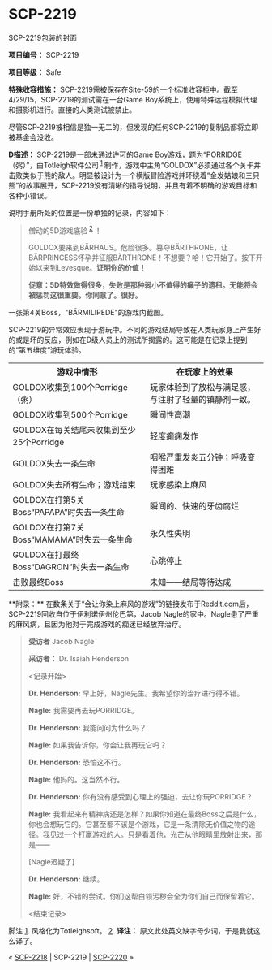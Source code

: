 # SCP-2219
                        




SCP-2219包装的封面



**项目编号：**  SCP-2219

**项目等级：**  Safe

**特殊收容措施：**  SCP-2219需被保存在Site-59的一个标准收容柜中。截至4/29/15，SCP-2219的测试需在一台Game Boy系统上，使用特殊远程模拟代理和摄影机进行。直接的人类测试被禁止。

尽管SCP-2219被相信是独一无二的，但发现的任何SCP-2219的复制品都将立即被基金会没收。

**D描述：**  SCP-2219是一部未通过许可的Game Boy游戏，题为“PORRIDGE（粥）”，由Totleigh软件公司<sup class='footnoteref'>
 <a shape='rect' class='footnoteref' id='footnoteref-1' href='javascript:;' onclick='WIKIDOT.page.utils.scrollToReference(&apos;footnote-1&apos;)'>1</a>
</sup>制作，游戏中主角“GOLDOX”必须通过各个关卡并击败类似于熊的敌人。明显被设计为一个横版冒险游戏并环绕着“金发姑娘和三只熊”的故事展开，SCP-2219没有清晰的指导说明，并且有着不明确的游戏目标和各种小错误。

说明手册所处的位置是一份单独的记录，内容如下：


> 僧动的5D游戏底验<sup class='footnoteref'>
 <a shape='rect' class='footnoteref' id='footnoteref-2' href='javascript:;' onclick='WIKIDOT.page.utils.scrollToReference(&apos;footnote-2&apos;)'>2</a>
</sup>！
> 
> GOLDOX要来到BÄRHAUS。危险很多。篡夺BÄRTHRONE，让BÄRPRINCESS怀孕并征服BÄRTHRONE！不想要？哈！它开始了。按下开始以来到Levesque。**证明你的价值！** 
> 
> **促意：5D特效做得很多，失败是那种弱小不值得的癞子的遗租。无能将会被惩罚这很重要。你同意了。很好。** 
> 



一张第4关Boss，"BÄRMILIPEDE"的游戏内截图。



SCP-2219的异常效应表现于游玩中。不同的游戏结局导致在人类玩家身上产生好的或是坏的反应，例如在D级人员上的测试所揭露的。这可能是在记录上提到的“第五维度”游玩体验。
<table class='wiki-content-table'>
 <tr>
  <th colspan='1' rowspan='1'>&#28216;&#25103;&#20013;&#24773;&#24418;</th>
  <th colspan='1' rowspan='1'>&#22312;&#29609;&#23478;&#19978;&#30340;&#25928;&#26524;</th>
 </tr>
 <tr>
  <td colspan='1' rowspan='1'>GOLDOX&#25910;&#38598;&#21040;100&#20010;Porridge&#65288;&#31909;&#65289;</td>
  <td colspan='1' rowspan='1'>&#29609;&#23478;&#20307;&#39564;&#21040;&#20102;&#25918;&#26494;&#19982;&#28385;&#36275;&#24863;&#65292;&#19982;&#27880;&#23556;&#20102;&#36731;&#37327;&#30340;&#38215;&#38745;&#21058;&#19968;&#33268;&#12290;</td>
 </tr>
 <tr>
  <td colspan='1' rowspan='1'>GOLDOX&#25910;&#38598;&#21040;500&#20010;Porridge</td>
  <td colspan='1' rowspan='1'>&#30636;&#38388;&#24615;&#39640;&#28526;</td>
 </tr>
 <tr>
  <td colspan='1' rowspan='1'>GOLDOX&#22312;&#27599;&#20851;&#32467;&#23614;&#26410;&#25910;&#38598;&#21040;&#33267;&#23569;25&#20010;Porridge</td>
  <td colspan='1' rowspan='1'>&#36731;&#24230;&#30315;&#30187;&#21457;&#20316;</td>
 </tr>
 <tr>
  <td colspan='1' rowspan='1'>GOLDOX&#22833;&#21435;&#19968;&#26465;&#29983;&#21629;</td>
  <td colspan='1' rowspan='1'>&#21693;&#21897;&#20005;&#37325;&#21457;&#28814;&#20116;&#20998;&#38047;&#65307;&#21628;&#21560;&#21464;&#24471;&#22256;&#38590;</td>
 </tr>
 <tr>
  <td colspan='1' rowspan='1'>GOLDOX&#22833;&#21435;&#25152;&#26377;&#29983;&#21629;&#65307;&#28216;&#25103;&#32467;&#26463;</td>
  <td colspan='1' rowspan='1'>&#29609;&#23478;&#24863;&#26579;&#19978;&#40635;&#39118;</td>
 </tr>
 <tr>
  <td colspan='1' rowspan='1'>GOLDOX&#22312;&#25171;&#31532;5&#20851;Boss&#8220;PAPAPA&#8221;&#26102;&#22833;&#21435;&#19968;&#26465;&#29983;&#21629;</td>
  <td colspan='1' rowspan='1'>&#30636;&#38388;&#30340;&#12289;&#24555;&#36895;&#30340;&#29273;&#40831;&#33104;&#28866;</td>
 </tr>
 <tr>
  <td colspan='1' rowspan='1'>GOLDOX&#22312;&#25171;&#31532;7&#20851;Boss&#8220;MAMAMA&#8221;&#26102;&#22833;&#21435;&#19968;&#26465;&#29983;&#21629;</td>
  <td colspan='1' rowspan='1'>&#27704;&#20037;&#24615;&#22833;&#26126;</td>
 </tr>
 <tr>
  <td colspan='1' rowspan='1'>GOLDOX&#22312;&#25171;&#26368;&#32456;Boss&#8220;DAGRON&#8221;&#26102;&#22833;&#21435;&#19968;&#26465;&#29983;&#21629;</td>
  <td colspan='1' rowspan='1'>&#24515;&#36339;&#20572;&#27490;</td>
 </tr>
 <tr>
  <td colspan='1' rowspan='1'>&#20987;&#36133;&#26368;&#32456;Boss</td>
  <td colspan='1' rowspan='1'>&#26410;&#30693;&#8212;&#8212;&#32467;&#23616;&#31561;&#24453;&#36798;&#25104;</td>
 </tr>
</table>
**附录：**  在数条关于“会让你染上麻风的游戏”的链接发布于Reddit.com后，SCP-2219回收自位于伊利诺伊州伦巴第，Jacob Nagle的家中。Nagle患了严重的麻风病，且因为他对于完成游戏的痴迷已经放弃治疗。


> **受访者**  Jacob Nagle
> 
> **采访者：**  Dr. Isaiah Henderson
> 
> <记录开始>
> 
> **Dr. Henderson:**  早上好，Nagle先生。我希望你的治疗进行得不错。
> 
> **Nagle:**  我需要再去玩PORRIDGE。
> 
> **Dr. Henderson:**  我能问问为什么吗？
> 
> **Nagle:**  如果我告诉你，你会让我再玩它吗？
> 
> **Dr. Henderson:**  恐怕这不行。
> 
> **Nagle:**  他妈的。这当然不行。
> 
> **Dr. Henderson:**  你有没有感受到心理上的强迫，去让你玩PORRIDGE？
> 
> **Nagle:**  我看起来有精神病还是怎样？如果你知道在最终Boss之后是什么，你也会想玩它的。它甚至都不该是个游戏，它是一条清除无价值之物的途径。我见过一个打赢游戏的人。只是看着他，光芒从他眼睛里放射出来，那是——
> 
> [Nagle迟疑了]
> 
> **Dr. Henderson:**  继续。
> 
> **Nagle:**  好，不错的尝试。你们这帮白领污秽会全为你们自己而保留着它。
> 
> <结束记录>
> 


脚注
<a shape='rect' href='javascript:;' onclick='WIKIDOT.page.utils.scrollToReference(&apos;footnoteref-1&apos;)'>1</a>. 风格化为Totleighsoft。
<a shape='rect' href='javascript:;' onclick='WIKIDOT.page.utils.scrollToReference(&apos;footnoteref-2&apos;)'>2</a>. **译注：** 原文此处英文缺字母少词，于是我就这么译了。



« [SCP-2218](/scp-2218) | SCP-2219 | [SCP-2220](/scp-2220) »





                    